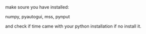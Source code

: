 make soure you have installed:

numpy,
pyautogui,
mss, 
pynput

and check if time came with your python installation if no install it.
